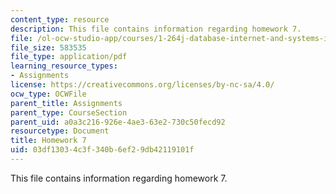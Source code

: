 ```yaml
---
content_type: resource
description: This file contains information regarding homework 7.
file: /ol-ocw-studio-app/courses/1-264j-database-internet-and-systems-integration-technologies-fall-2013/03df13034c3f340b6ef29db42119101f_MIT1_264JF13_HW7.pdf
file_size: 583535
file_type: application/pdf
learning_resource_types:
- Assignments
license: https://creativecommons.org/licenses/by-nc-sa/4.0/
ocw_type: OCWFile
parent_title: Assignments
parent_type: CourseSection
parent_uid: a0a3c216-926e-4ae3-63e2-730c50fecd92
resourcetype: Document
title: Homework 7
uid: 03df1303-4c3f-340b-6ef2-9db42119101f
---
```

This file contains information regarding homework 7.